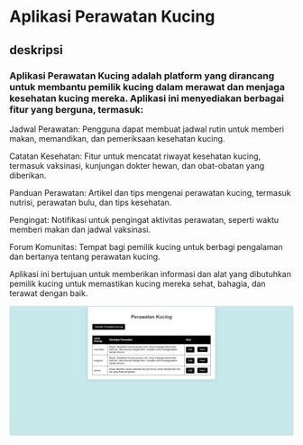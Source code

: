 # Aplikasi Perawatan Kucing

## deskripsi

### Aplikasi Perawatan Kucing adalah platform yang dirancang untuk membantu pemilik kucing dalam merawat dan menjaga kesehatan kucing mereka. Aplikasi ini menyediakan berbagai fitur yang berguna, termasuk:

Jadwal Perawatan: Pengguna dapat membuat jadwal rutin untuk memberi makan, memandikan, dan pemeriksaan kesehatan kucing.

Catatan Kesehatan: Fitur untuk mencatat riwayat kesehatan kucing, termasuk vaksinasi, kunjungan dokter hewan, dan obat-obatan yang diberikan.

Panduan Perawatan: Artikel dan tips mengenai perawatan kucing, termasuk nutrisi, perawatan bulu, dan tips kesehatan.

Pengingat: Notifikasi untuk pengingat aktivitas perawatan, seperti waktu memberi makan dan jadwal vaksinasi.

Forum Komunitas: Tempat bagi pemilik kucing untuk berbagi pengalaman dan bertanya tentang perawatan kucing.

Aplikasi ini bertujuan untuk memberikan informasi dan alat yang dibutuhkan pemilik kucing untuk memastikan kucing mereka sehat, bahagia, dan terawat dengan baik.

![pet](screenshot/pet2.png)